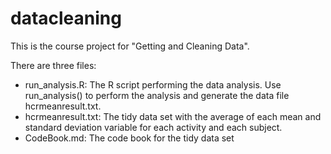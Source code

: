 # datacleaning
This is the course project for "Getting and Cleaning Data".

There are three files:

* run_analysis.R: The R script performing the data analysis.  Use run_analysis() to perform the analysis and generate the data file hcrmeanresult.txt.
* hcrmeanresult.txt: The tidy data set with the average of each mean and standard deviation variable for each activity and each subject.
* CodeBook.md: The code book for the tidy data set